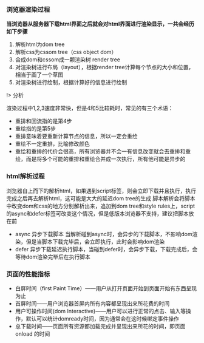 ### 浏览器渲染过程

**当浏览器从服务器下载html界面之后就会对html界面进行渲染显示，一共会经历如下步骤**

1. 解析html为dom tree
2. 解析css为cssom tree（css object dom）
3. 合成dom和cssom成一颗渲染树 render tree
4. 对渲染树进行布局（layout），根据render tree计算每个节点的大小和位置，相当于画了一个草图
5. 对渲染树进行绘制，根据计算好的信息进行绘制

!> 分析

渲染过程中1,2,3速度非常快，但是4和5比较耗时，常见的有三个术语：
+ 重排和回流指的是第4步
+ 重绘指的是第5步
+ 重排意味着要重新计算节点的信息，所以一定会重绘
+ 重绘不一定重排，比喻修改颜色
+ 重绘和重排的代价会很高，所有浏览器并不会一有信息改变就会去重排和重绘，而是将多个可能的重排和重绘合并成一次执行，所有他可能是异步的

### html解析过程

浏览器自上而下的解析html，如果遇到script标签，则会立即下载并且执行，执行完成之后再去解析html，这可能是大大的延迟dom tree的生成
脚本解析会将脚本中改变dom和css的地方分别解析出来，追加到dom tree和style rules上，script的async和defer标签可改变这个情况，但是低版本浏览器不支持，建议把脚本放在</body>前

+ async 异步下载脚本  当解析碰到async时，会异步的下载脚本，不影响dom渲染，但是当脚本下载完毕后，会立即执行，此时会影响dom渲染
+ defer 异步下载延迟执行脚本，当碰到defer时，会异步下载，下载完成后，会等待dom渲染完毕后在执行脚本

### 页面的性能指标

+ 白屏时间（first Paint Time）——用户从打开页面开始到页面开始有东西呈现为止
+ 首屏时间——用户浏览器首屏内所有内容都呈现出来所花费的时间
+ 用户可操作时间(dom Interactive)——用户可以进行正常的点击、输入等操作，默认可以统计domready时间，因为通常会在这时候绑定事件操作
+ 总下载时间——页面所有资源都加载完成并呈现出来所花的时间，即页面 onload 的时间
